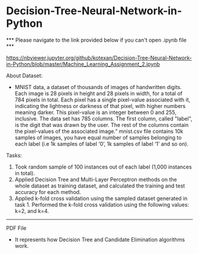 # Decision-Tree-Neural-Network-in-Python
*** Please navigate to the link provided below if you can't open .ipynb file ***

https://nbviewer.jupyter.org/github/kotexan/Decision-Tree-Neural-Network-in-Python/blob/master/Machine_Learning_Assignment_2.ipynb

About Dataset:
- MNIST data, a dataset of thousands of images of handwritten digits. Each image is 28 pixels in height and 28 pixels in width, for a total of 784 pixels in total. Each pixel has a single pixel-value associated with it, indicating the lightness or darkness of that pixel, with higher numbers meaning darker. This pixel-value is an integer between 0 and 255, inclusive. The  data set has 785 columns. The first column, called "label", is the digit that was drawn by the user. The rest of the columns contain the pixel-values of the associated image.” mnist.csv file contains 10k samples of images, you have equal number of samples belonging to each label (i.e 1k samples of label ‘0’, 1k samples of label ‘1’ and so on).

Tasks:
1. Took random sample of 100 instances out of each label (1,000 instances in total). 
2. Applied Decision Tree and Multi-Layer Perceptron methods on the whole dataset as training dataset, and calculated the training and test accuracy for each method.
3. Applied k-fold cross validation using the sampled dataset generated in task 1. Performed the k-fold cross validation using the following values: k=2, and k=4.

------------------------------------------------------------------------------------------------------------------------------------------
PDF File
- It represents how Decision Tree and Candidate Elimination algorithms work. 
